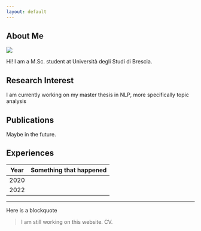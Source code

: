 ```yaml
---
layout: default
---
```


## About Me

<img class="profile-picture" src="sherlock.jpg">

Hi! I am a M.Sc. student at Università degli Studi di Brescia. 

## Research Interest
I am currently working on my master thesis in NLP, more specifically topic analysis

## Publications
Maybe in the future.

## Experiences
Year | Something that happened |
|-----|-------|
2020 |   |
2022 |   |

---

Here is a blockquote

> I am still working on this website.
> CV.
